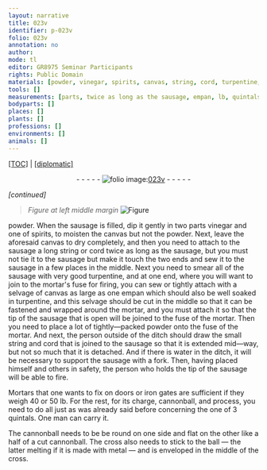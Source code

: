 ```yaml
---
layout: narrative
title: 023v
identifier: p-023v
folio: 023v
annotation: no
author:
mode: tl
editor: GR8975 Seminar Participants
rights: Public Domain
materials: [powder, vinegar, spirits, canvas, string, cord, turpentine, mortar, water, Mortars, iron, metal]
tools: []
measurements: [parts, twice as long as the sausage, empan, lb, quintals, half]
bodyparts: []
places: []
plants: []
professions: []
environments: []
animals: []
---
```


<p><a href="{{ site.baseurl }}/translation/">[TOC]</a> | <a href="{{ site.baseurl }}/texts/p-023v_tc/">[diplomatic]</a></p><div class="folio" align="center">- - - - - <a href="http://gallica.bnf.fr/ark:/12148/btv1b10500001g/f52.image" target="_blank"><img src="https://cu-mkp.github.io/2017-workshop-edition/assets/photo-icon.png" alt="folio image: " style="display:inline-block; margin-bottom:-3px;"/>023v</a> - - - - - </div>  
 
*[continued]*
  
> *Figure*
> *at left middle margin*
> <a href="https://drive.google.com/open?id=0B9-oNrvWdlO5Tm4ySC1wcUx6Yzg" target="_blank"><img src="https://cu-mkp.github.io/GR8975-edition/assets/photo-icon.png" alt="Figure" style="display:inline-block; margin-bottom:-3px;"/></a>
 
<span class="m">powder</span>. When the sausage is filled, dip it gently in two <span class="ms">parts</span> <span class="m">vinegar</span> and one of <span class="m">spirits</span>, to moisten the <span class="m">canvas</span> but not the <span class="m">powder</span>. Next, leave the aforesaid <span class="m">canvas</span> to dry completely, and then you need to attach to the sausage a long <span class="m">string</span> or <span class="m">cord</span> <span class="ms">twice as long as the sausage</span>, but you must not tie it to the sausage but make it touch the two ends and sew it to the sausage in a few places in the middle. Next you need to smear all of the sausage with very good <span class="m">turpentine</span>, and at one end, where you will want to join to the <span class="m">mortar</span>'s fuse for firing, you can sew or tightly attach with a selvage of <span class="m">canvas</span> as large as one <span class="ms">empan</span> which should also be well soaked in <span class="m">turpentine</span>, and this selvage should be cut in the middle so that it can be fastened and wrapped around the <span class="m">mortar</span>, and you must attach it so that the tip of the sausage that is open will be joined to the fuse of the <span class="m">mortar</span>. Then you need to place a lot of tightly—packed <span class="m">powder</span> onto the fuse of the <span class="m">mortar</span>. And next, the person outside of the ditch should draw the small <span class="m">string</span> and <span class="m">cord</span> that is joined to the sausage so that it is extended mid—way, but not so much that it is detached. And if there is <span class="m">water</span> in the ditch, it will be necessary to support the sausage with a fork. Then, having placed himself and others in safety, the person who holds the tip of the sausage will be able to fire.
 
 
  
<span class="m">Mortars</span> that one wants to fix on doors or <span class="m">iron</span> gates are sufficient if they weigh 40 or 50 <span class="ms">lb</span>. For the rest, for its charge, cannonball, and process, you need to do all just as was already said before concerning the one of 3 <span class="ms">quintals</span>. One man can carry it.
 
 
  
The cannonball needs to be be round on one side and flat on the other like a <span class="ms">half</span> of a cut cannonball. The cross also needs to stick to the ball — the latter melting if it is made with <span class="m">metal</span> — and is enveloped in the middle of the cross.
 
